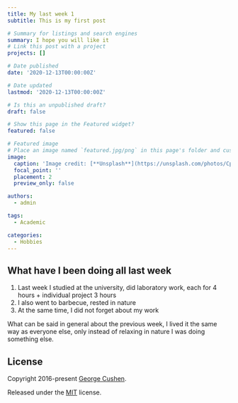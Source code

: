 ```yaml
---
title: My last week 1
subtitle: This is my first post

# Summary for listings and search engines
summary: I hope you will like it
# Link this post with a project
projects: []

# Date published
date: '2020-12-13T00:00:00Z'

# Date updated
lastmod: '2020-12-13T00:00:00Z'

# Is this an unpublished draft?
draft: false

# Show this page in the Featured widget?
featured: false

# Featured image
# Place an image named `featured.jpg/png` in this page's folder and customize its options here.
image:
  caption: 'Image credit: [**Unsplash**](https://unsplash.com/photos/CpkOjOcXdUY)'
  focal_point: ''
  placement: 2
  preview_only: false

authors:
  - admin

tags:
  - Academic

categories:
  - Hobbies
---
```


## What have I been doing all last week

1. Last week I studied at the university, did laboratory work, each for 4 hours + individual project 3 hours
2. I also went to barbecue, rested in nature
3. At the same time, I did not forget about my work

What can be said in general about the previous week, I lived it the same way as everyone else, only instead of relaxing in nature I was doing something else.



## License

Copyright 2016-present [George Cushen](https://georgecushen.com).

Released under the [MIT](https://github.com/wowchemy/wowchemy-hugo-modules/blob/master/LICENSE.md) license.
